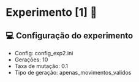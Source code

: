 # Experimento [1] 🔬

## 💻 Configuração do experimento
- Config: config_exp2.ini
- Gerações: 10
- Taxa de mutação: 0.1
- Tipo de geração: apenas_movimentos_validos
